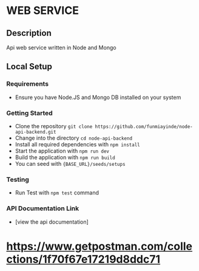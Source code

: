 # WEB SERVICE

## Description
Api web service written in Node and Mongo

## Local Setup

### Requirements

- Ensure you have Node.JS and Mongo DB installed on your system


### Getting Started
- Clone the repository `git clone https://github.com/funmiayinde/node-api-backend.git`
- Change into the directory `cd node-api-backend`
- Install all required dependencies with `npm install`
- Start the application with `npm run dev`
- Build the application with `npm run build`
- You can seed with `{BASE_URL}/seeds/setups` 

### Testing
- Run Test with `npm test` command

### API Documentation Link
- [view the api documentation] 
# https://www.getpostman.com/collections/1f70f67e17219d8ddc71
